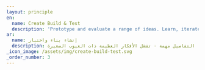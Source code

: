 ```yaml
---
layout: principle
en:
  name: Create Build & Test
  description: 'Prototype and evaluate a range of ideas. Learn, iterate and refine with users until it is right. Details matter - great ideas with small flaws fail.'
ar:
  name: إنشاء بناء واختبار
  description: النموذج الأولي وتقييم مجموعة من الأفكار. تعلم ، وتكرار وصقل مع المستخدمين حتى يكون على حق. التفاصيل مهمة - تفشل الأفكار العظيمة ذات العيوب الصغيرة.
_icon_image: /assets/img/create-build-test.svg
_order_number: 3
---
```


